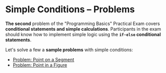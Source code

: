 # Simple Conditions – Problems

**The second** problem of the "Programming Basics" Practical Exam covers **conditional statements and simple calculations**. Participants in the exam should know how to implement simple logic using the **`if-else` conditional statements**.

Let's solve a few a **sample problems** with simple conditions:

* [Problem: Point on a Segment](/Content/Chapter-8-1-exam-preparation/simple-conditions-problems/simple-conditions-problems/problem-point-on-a-segment.md)
* [Problem: Point in a Figure](/Content/Chapter-8-1-exam-preparation/simple-conditions-problems/simple-conditions-problems/problem-point-in-a-figure.md)
